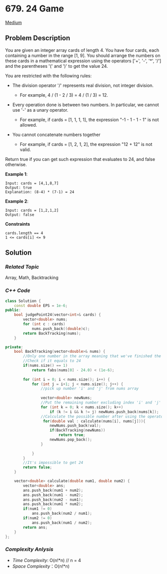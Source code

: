 # 679. 24 Game
[Medium](https://leetcode.com/problems/24-game/description/)

## Problem Description

You are given an integer array cards of length 4. You have four cards, each containing a number in the range [1, 9]. You should arrange the numbers on these cards in a mathematical expression using the operators ['+', '-', '*', '/'] and the parentheses '(' and ')' to get the value 24.

You are restricted with the following rules:

  - The division operator '/' represents real division, not integer division.
    - For example, 4 / (1 - 2 / 3) = 4 / (1 / 3) = 12.
  - Every operation done is between two numbers. In particular, we cannot use '-' as a unary operator.
    - For example, if cards = [1, 1, 1, 1], the expression "-1 - 1 - 1 - 1" is not allowed.

  - You cannot concatenate numbers together
    - For example, if cards = [1, 2, 1, 2], the expression "12 + 12" is not valid.

Return true if you can get such expression that evaluates to 24, and false otherwise.

**Example 1**:
```
Input: cards = [4,1,8,7]
Output: true
Explanation: (8-4) * (7-1) = 24
```
**Example 2**:
```
Input: cards = [1,2,1,2]
Output: false
```

**Constraints**
```
cards.length == 4
1 <= cards[i] <= 9
```

## Solution

### _Related Topic_
   Array, Math, Backtracking

### _C++ Code_
```cpp
class Solution {
    const double EPS = 1e-6;
public:
    bool judgePoint24(vector<int>& cards) {
        vector<double> nums;
        for (int c : cards)
            nums.push_back((double)c);
        return BackTracking(nums);
    }

private:
    bool BackTracking(vector<double>& nums) {
        //Only one number in the array meaning that we've finished the operators and get the final number
        //Check if it equals to 24
        if(nums.size() == 1)
            return fabs(nums[0] - 24.0) < (1e-6);
    
        for (int i = 0; i < nums.size(); i++) {
            for (int j = i+1; j < nums.size(); j++) {
                //pick up number 'i' and 'j' from nums array
                
                vector<double> newNums;
                //Put the remaining number excluding index 'i' and 'j' in the new array
                for (int k = 0; k < nums.size(); k++)
                    if (k != i && k != j) newNums.push_back(nums[k]);
                //Calculate the possible number after using the operators ['+', '-', '*', '/']  on number 'nums[i]' & 'nums[j]'
                 for(double val : calculate(nums[i], nums[j])){
                    newNums.push_back(val);
                    if(BackTracking(newNums))
                        return true;
                    newNums.pop_back();
                }
              
            }
        }
        //It's impossible to get 24
        return false;
    }

    vector<double> calculate(double num1, double num2) {
        vector<double> ans;
        ans.push_back(num1 + num2);
        ans.push_back(num1 - num2);
        ans.push_back(num2 - num1);
        ans.push_back(num1 * num2);
        if(num1 != 0)
            ans.push_back(num2 / num1);
        if(num2 != 0)
            ans.push_back(num1 / num2);
        return ans;
    }
};
```

### _Complexity Anlysis_
- _Time Complexity_: O(n!*n) // n = 4
- _Space Complexity_：O(n!*n)
